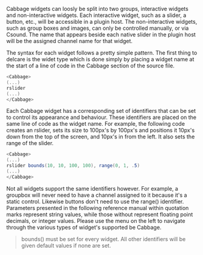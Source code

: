Cabbage widgets can loosly be split into two groups, interactive widgets and non-interactive widgets. Each interactive widget, such as a slider, a button, etc., will be accessible in a plugin host. The non-interactive widgets, such as group boxes and images, can only be controlled manually, or via Csound. The name that appears beside each native slider in the plugin host will be the assigned channel name for that widget. 

The syntax for each widget follows a pretty simple pattern. The first thing to delcare is the widet type which is done simply by placing a widget name at the start of a line of code in the Cabbage section of the source file.

```csharp
<Cabbage>
(...)
rslider
(...)
</Cabbage>
```

Each Cabbage widget has a corresponding set of identifiers that can be set to control its appearance and behaviour. These identifiers are placed on the same line of code as the widget name. For example, the following code creates an rslider, sets its size to 100px's by 100px's and positions it 10px's down from the top of the screen, and 10px's in from the left. It also sets the range of the slider. 

```csharp
<Cabbage>
(...)
rslider bounds(10, 10, 100, 100), range(0, 1, .5)
(...)
</Cabbage>
```
Not all widgets support the same identifiers however. For example, a groupbox will never need to have a channel assigned to it because it's a static control. Likewise buttons don't need to use the range() identifier. Parameters presented in the following reference manual within quotation marks represent string values, while those without represent floating point decimals, or integer values. Please use the menu on the left to navigate through the various types of widget's supported be Cabbage. 

> bounds() must be set for every widget. All other identifiers will be given default values if none are set.  